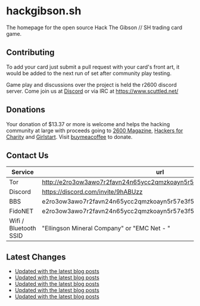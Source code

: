 # hackgibson.sh
The homepage for the open source Hack The Gibson // SH trading card game.


## Contributing

To add your card just submit a pull request with your card's front art, it would be added to the next run of set after community play testing.

Game play and discussions over the project is held the r2600 discord server. Come join us at [Discord](https://discord.com/invite/9hABUzz) or via IRC at https://www.scuttled.net/


## Donations

Your donation of $13.37 or more is welcome and helps the hacking community at large with proceeds going to [2600 Magazine](https://2600.com/), [Hackers for Charity](https://hackersforcharity.org) and [Girlstart](https://girlstart.org).  Visit [buymeacoffee](https://www.buymeacoffee.com/hackgibson.sh) to donate.


## Contact Us

Service | url
-|-
Tor | http://e2ro3ow3awo7r2favn24n65ycc2qmzkoayn5r57e3f56nvjwdcgg32ad.onion
Discord | https://discord.com/invite/9hABUzz
BBS | e2ro3ow3awo7r2favn24n65ycc2qmzkoayn5r57e3f56nvjwdcgg32ad.onion:23
FidoNET | e2ro3ow3awo7r2favn24n65ycc2qmzkoayn5r57e3f56nvjwdcgg32ad.onion:24554
Wifi / Bluetooth SSID | "Ellingson Mineral Company" or "EMC Net - <fidonet address>"

## Latest Changes
<!-- BLOG-POST-LIST:START -->
- [Updated with the latest blog posts](https://github.com/DFW2600/hackgibson.sh/commit/bfa7206c08d5f7b2e2f7a571e6b4b30b782536cf)
- [Updated with the latest blog posts](https://github.com/DFW2600/hackgibson.sh/commit/4b7c113f64dc540123bd44b044fb6ef1e91e7b8d)
- [Updated with the latest blog posts](https://github.com/DFW2600/hackgibson.sh/commit/1c833434c2bd8c6eecea5ebd46dd958c9533bb0c)
- [Updated with the latest blog posts](https://github.com/DFW2600/hackgibson.sh/commit/7437bec6e686f8081cdc24bd1dda8899aa156223)
- [Updated with the latest blog posts](https://github.com/DFW2600/hackgibson.sh/commit/32b8e59e05d879a3c37154e3d7ff4608c90a1c97)
<!-- BLOG-POST-LIST:END -->

